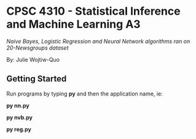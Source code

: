 # CPSC 4310 - Statistical Inference and Machine Learning  A3
*Naive Bayes, Logistic Regression and Neural Network algorithms ran on 20-Newsgroups dataset*

By: Julie Wojtiw-Quo

## Getting Started

Run programs by typing **py** and then the application name, ie:

**py nn.py**

**py nvb.py**

**py reg.py**
